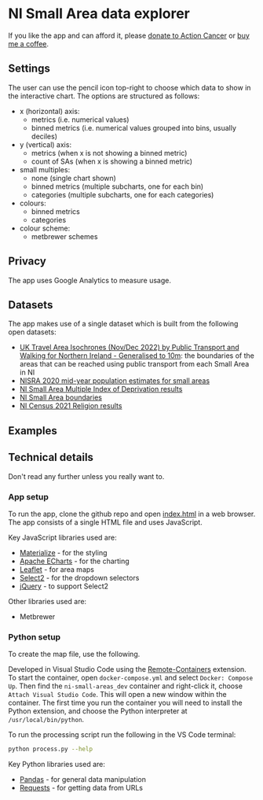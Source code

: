 # NI Small Area data explorer



If you like the app and can afford it, please [donate to Action Cancer](https://actioncancer.org/donate-to-action-cancer/) or [buy me a coffee](https://www.buymeacoffee.com/pbarber).

## Settings

The user can use the pencil icon top-right to choose which data to show in the interactive chart. The options are structured as follows:

* x (horizontal) axis:
    * metrics (i.e. numerical values)
    * binned metrics (i.e. numerical values grouped into bins, usually deciles)
* y (vertical) axis:
    * metrics (when x is not showing a binned metric)
    * count of SAs (when x is showing a binned metric)
* small multiples:
    * none (single chart shown)
    * binned metrics (multiple subcharts, one for each bin)
    * categories (multiple subcharts, one for each categories)
* colours:
    * binned metrics
    * categories
* colour scheme:
    * metbrewer schemes

## Privacy

The app uses Google Analytics to measure usage.

## Datasets

The app makes use of a single dataset which is built from the following open datasets:

* [UK Travel Area Isochrones (Nov/Dec 2022) by Public Transport and Walking for Northern Ireland - Generalised to 10m](https://geoportal.statistics.gov.uk/datasets/7f1c281b2561483891cd797b0f6fd463/explore): the boundaries of the areas that can be reached using public transport from each Small Area in NI
* [NISRA 2020 mid-year population estimates for small areas](https://www.nisra.gov.uk/publications/2020-mid-year-population-estimates-small-areas)
* [NI Small Area Multiple Index of Deprivation results](https://www.nisra.gov.uk/publications/nimdm17-sa-level-results)
* [NI Small Area boundaries](https://www.nisra.gov.uk/publications/small-area-boundaries-gis-format)
* [NI Census 2021 Religion results](https://www.nisra.gov.uk/publications/2011-census-key-statistics-tables-ethnicity-identity-language-and-religion)

## Examples


## Technical details

Don't read any further unless you really want to.



### App setup

To run the app, clone the github repo and open [index.html](index.html) in a web browser. The app consists of a single HTML file and uses JavaScript.

Key JavaScript libraries used are:

* [Materialize](https://materializecss.com/) - for the styling
* [Apache ECharts](https://echarts.apache.org/) - for the charting
* [Leaflet](https://leafletjs.com/) - for area maps
* [Select2](https://select2.org/) - for the dropdown selectors
* [jQuery](https://jquery.com/) - to support Select2

Other libraries used are:

* Metbrewer

### Python setup

To create the map file, use the following.

Developed in Visual Studio Code using the [Remote-Containers](https://code.visualstudio.com/docs/devcontainers/containers) extension. To start the container, open `docker-compose.yml` and select `Docker: Compose Up`. Then find the `ni-small-areas_dev` container and right-click it, choose `Attach Visual Studio Code`. This will open a new window within the container. The first time you run the container you will need to install the Python extension, and choose the Python interpreter at `/usr/local/bin/python`.

To run the processing script run the following in the VS Code terminal:

```bash
python process.py --help
```

Key Python libraries used are:

* [Pandas](https://pandas.pydata.org/) - for general data manipulation
* [Requests](https://requests.readthedocs.io/en/latest/) - for getting data from URLs
